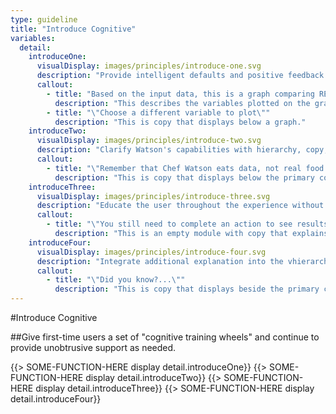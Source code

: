 ```yaml
---
type: guideline
title: "Introduce Cognitive"
variables:
  detail:
    introduceOne:
      visualDisplay: images/principles/introduce-one.svg
      description: "Provide intelligent defaults and positive feedback to reinforce cognitive behaviors and gradually adjust the user’s habits."
      callout:
        - title: "Based on the input data, this is a graph comparing REVENUE and TIME."
          description: "This describes the variables plotted on the graph."
        - title: "\"Choose a different variable to plot\""
          description: "This is copy that displays below a graph."
    introduceTwo:
      visualDisplay: images/principles/introduce-two.svg
      description: "Clarify Watson's capabilities with hierarchy, copy, and interactions to help set appropriate user expectations."
      callout:
        - title: "\"Remember that Chef Watson eats data, not real food. Use your own judgment when preparing these dishes.\""
          description: "This is copy that displays below the primary content."
    introduceThree:
      visualDisplay: images/principles/introduce-three.svg
      description: "Educate the user throughout the experience without interrupting their workflow."
      callout:
        - title: "\"You still need to complete an action to see results.\""
          description: "This is an empty module with copy that explains the user's next action."
    introduceFour:
      visualDisplay: images/principles/introduce-four.svg
      description: "Integrate additional explanation into the vhierarchy as a secondary focus so that it doesn’t get in thof more experienced users."
      callout:
        - title: "\"Did you know?...\""
          description: "This is copy that displays beside the primary content."
---
```

#Introduce Cognitive

##Give first-time users a set of "cognitive training wheels" and continue to provide unobtrusive support as needed.

{{> SOME-FUNCTION-HERE display detail.introduceOne}}
{{> SOME-FUNCTION-HERE display detail.introduceTwo}}
{{> SOME-FUNCTION-HERE display detail.introduceThree}}
{{> SOME-FUNCTION-HERE display detail.introduceFour}}
